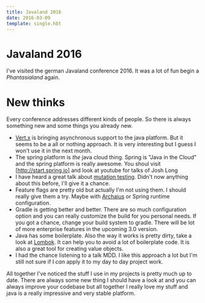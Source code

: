 ```yaml
---
title: Javaland 2016
date: 2016-03-09
template: single.hbt
---
```

# Javaland 2016

I've visited the german Javaland conference 2016. It was a lot of fun begin a _Phantasialand_ again.

# New thinks

Every conference addresses different kinds of people. So there is always something new and some things you already new. 

* [Vert.x](http://vertx.io/) is bringing asynchronous support to the java platform. But it seems to be a all or nothing approach. It is very interesting but I guess I won't use it in the next month.
* The spring platform is _the_ java cloud thing. Spring is "Java in the Cloud" and the spring platform is really awesome. You shoul visit [http://start.spring.io] and look at youtube for talks of Josh Long
* I have heard a great talk about [mutation testing](http://pitest.org/quickstart/maven/). Didn't now anything about this before, I'll give it a chance.
* Feature flags are pretty old but actually I'm not using them. I should really give them a try. Maybe with [Archaius](https://github.com/Netflix/archaius/wiki/Users-Guide) or Spring runtime configuration.
* Gradle is getting better and better. There are so much configuration option and you can really customize the build for you personal needs. If you got a chance, change your build system to gradle. There will be lot of more enterprise features in the upcoming 3.0 version.
* Java has some boilerplate. Also the way it works is pretty dirty, take a look at [Lombok](https://projectlombok.org/features/index.html). It can help you to avoid a lot of boilerplate code. It is also a great tool for creating value objects.
* I had the chance listening to a talk MDD. I like this approach a lot but I'm still not sure if I _can_ apply it to my day to day project work.

All together I've noticed the stuff I use in my projects is pretty much up to date. There are always some new thing I should have a look at and you can always improve your codebase but all together I really love my stuff and java is a really impressive and very stable platform.
 
